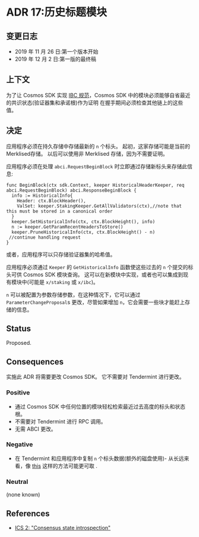# ADR 17:历史标题模块

## 变更日志

- 2019 年 11 月 26 日:第一个版本开始
- 2019 年 12 月 2 日:第一版的最终稿

##  上下文

为了让 Cosmos SDK 实现 [IBC 规范](https://github.com/cosmos/ics)，Cosmos SDK 中的模块必须能够自省最近的共识状态(验证器集和承诺根)作为证明 在握手期间必须检查其他链上的这些值。

## 决定

应用程序必须在持久存储中存储最新的 `n` 个标头。 起初，这家存储可能是当前的 Merklised存储。 以后可以使用非 Merklised 存储，因为不需要证明。

应用程序必须在处理 `abci.RequestBeginBlock` 时立即通过存储新标头来存储此信息: 

```golang
func BeginBlock(ctx sdk.Context, keeper HistoricalHeaderKeeper, req abci.RequestBeginBlock) abci.ResponseBeginBlock {
  info := HistoricalInfo{
    Header: ctx.BlockHeader(),
    ValSet: keeper.StakingKeeper.GetAllValidators(ctx),//note that this must be stored in a canonical order
  }
  keeper.SetHistoricalInfo(ctx, ctx.BlockHeight(), info)
  n := keeper.GetParamRecentHeadersToStore()
  keeper.PruneHistoricalInfo(ctx, ctx.BlockHeight() - n)
 //continue handling request
}
```

或者，应用程序可以只存储验证器集的哈希值。

应用程序必须通过 `Keeper` 的 `GetHistoricalInfo` 函数使这些过去的 `n` 个提交的标头可供 Cosmos SDK 模块查询。 这可以在新模块中实现，或者也可以集成到现有模块中(可能是 `x/staking` 或 `x/ibc`)。

`n` 可以被配置为参数存储参数，在这种情况下，它可以通过 `ParameterChangeProposal`s 更改，尽管如果增加 `n`，它会需要一些块才能赶上存储的信息。 

## Status

Proposed.

## Consequences

实施此 ADR 将需要更改 Cosmos SDK。 它不需要对 Tendermint 进行更改。

### Positive

- 通过 Cosmos SDK 中任何位置的模块轻松检索最近过去高度的标头和状态根。
- 不需要对 Tendermint 进行 RPC 调用。
- 无需 ABCI 更改。 

### Negative

- 在 Tendermint 和应用程序中复制 `n` 个标头数据(额外的磁盘使用)- 从长远来看，像 [this](https://github.com/tendermint/tendermint/issues/4210) 这样的方法可能更可取 . 

### Neutral

(none known)

## References

- [ICS 2: "Consensus state introspection"](https://github.com/cosmos/ibc/tree/master/spec/core/ics-002-client-semantics#consensus-state-introspection)
